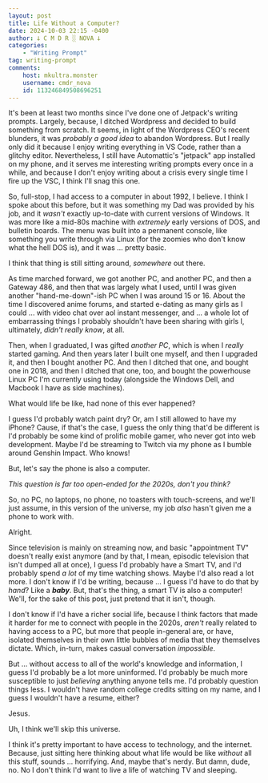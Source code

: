 ```yaml
---
layout: post
title: Life Without a Computer?
date: 2024-10-03 22:15 -0400
author: 𐕣 C M D R ░ NOVA 𐕣
categories:
    - "Writing Prompt"
tag: writing-prompt
comments:
    host: mkultra.monster
    username: cmdr_nova
    id: 113246849508696251
---
```

It's been at least two months since I've done one of Jetpack's writing prompts. Largely, because, I ditched Wordpress and decided to build something from scratch. It seems, in light of the Wordpress CEO's recent blunders, it was *probably a good idea* to abandon Wordpress. But I really only did it because I enjoy writing everything in VS Code, rather than a glitchy editor. Nevertheless, I still have Automattic's "jetpack" app installed on my phone, and it serves me interesting writing prompts every once in a while, and because I don't enjoy writing about a crisis every single time I fire up the VSC, I think I'll snag this one.

So, full-stop, I had access to a computer in about 1992, I believe. I think I spoke about this before, but it was something my Dad was provided by his job, and it *wasn't* exactly up-to-date with current versions of Windows. It was more like a mid-80s machine with *extremely* early versions of DOS, and bulletin boards. The menu was built into a permanent console, like something you write through via Linux (for the zoomies who don't know what the hell DOS is), and it was ... pretty basic.

I think that thing is still sitting around, *somewhere* out there.

As time marched forward, we got another PC, and another PC, and then a Gateway 486, and then that was largely what I used, until I was given another "hand-me-down"-ish PC when I was around 15 or 16. About the time I discovered anime forums, and started e-dating as many girls as I could ... with video chat over aol instant messenger, and ... a whole lot of embarrassing things I probably shouldn't have been sharing with girls I, ultimately, *didn't really know*, at all.

Then, when I graduated, I was gifted *another PC*, which is when I *really* started gaming. And then years later I built one myself, and then I upgraded it, and then I bought another PC. And then I ditched that one, and bought one in 2018, and then I ditched that one, too, and bought the powerhouse Linux PC I'm currently using today (alongside the Windows Dell, and Macbook I have as side machines).

What would life be like, had none of this ever happened?

I guess I'd probably watch paint dry? Or, am I still allowed to have my iPhone? Cause, if that's the case, I guess the only thing that'd be different is I'd probably be some kind of prolific mobile gamer, who never got into web development. Maybe I'd be streaming to Twitch via my phone as I bumble around Genshin Impact. Who knows!

But, let's say the phone is also a computer.

*This question is far too open-ended for the 2020s, don't you think?*

So, no PC, no laptops, no phone, no toasters with touch-screens, and we'll just assume, in this version of the universe, my job *also* hasn't given me a phone to work with.

Alright.

Since television is mainly on streaming now, and basic "appointment TV" doesn't really exist anymore (and by that, I mean, episodic television that isn't dumped all at once), I guess I'd probably have a Smart TV, and I'd probably spend *a lot* of my time watching shows. Maybe I'd also read a lot more. I don't know if I'd be writing, because ... I guess I'd have to do that by *hand*? Like a ***baby***. But, that's the thing, a smart TV is also a computer! We'll, for the sake of this post, just pretend that it isn't, though.

I don't know if I'd have a richer social life, because I think factors that made it harder for me to connect with people in the 2020s, *aren't* really related to having access to a PC, but more that people in-general are, or have, isolated themselves in their own little bubbles of media that they themselves dictate. Which, in-turn, makes casual conversation *impossible*.

But ... without access to all of the world's knowledge and information, I guess I'd probably be a lot more uninformed. I'd probably be much more susceptible to just *believing* anything anyone tells me. I'd probably question things less. I wouldn't have random college credits sitting on my name, and I guess I wouldn't have a resume, either?

Jesus.

Uh, I think we'll skip this universe.

I think it's pretty important to have access to technology, and the internet. Because, just sitting here thinking about what life would be like *without* all this stuff, sounds ... horrifying. And, maybe that's nerdy. But damn, dude, no. No I don't think I'd want to live a life of watching TV and sleeping.